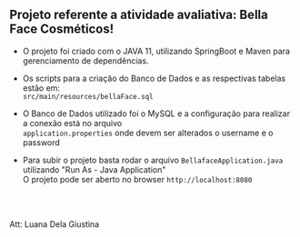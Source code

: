 
## Projeto referente a atividade avaliativa: Bella Face Cosméticos!

- O projeto foi criado com o JAVA 11, utilizando SpringBoot e Maven para gerenciamento de dependências.


- Os scripts para a criação do Banco de Dados e as respectivas tabelas estão em: <br/>
		`src/main/resources/bellaFace.sql`


- O Banco de Dados utilizado foi o MySQL e a configuração para realizar a conexão está no arquivo <br/>
		`application.properties`  onde devem ser alterados o username e o password
		
		
- Para subir o projeto basta rodar o arquivo `BellafaceApplication.java`  utilizando  "Run As - Java Application" <br/>
 O projeto pode ser aberto no browser `http://localhost:8080`





<br/> <br/>

Att: Luana Dela Giustina

 









